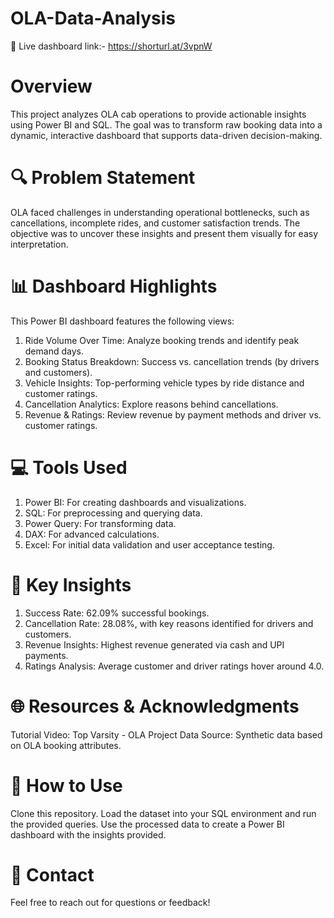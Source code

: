 # OLA-Data-Analysis

🌟 Live dashboard link:- https://shorturl.at/3vpnW

# Overview
This project analyzes OLA cab operations to provide actionable insights using Power BI and SQL. The goal was to transform raw booking data into a dynamic, interactive dashboard that supports data-driven decision-making.

# 🔍 Problem Statement
OLA faced challenges in understanding operational bottlenecks, such as cancellations, incomplete rides, and customer satisfaction trends. The objective was to uncover these insights and present them visually for easy interpretation.

# 📊 Dashboard Highlights
This Power BI dashboard features the following views:
1. Ride Volume Over Time: Analyze booking trends and identify peak demand days.
2. Booking Status Breakdown: Success vs. cancellation trends (by drivers and customers).
3. Vehicle Insights: Top-performing vehicle types by ride distance and customer ratings.
4. Cancellation Analytics: Explore reasons behind cancellations.
5. Revenue & Ratings: Review revenue by payment methods and driver vs. customer ratings.


# 💻 Tools Used
1. Power BI: For creating dashboards and visualizations.
2. SQL: For preprocessing and querying data.
3. Power Query: For transforming data.
4. DAX: For advanced calculations.
5. Excel: For initial data validation and user acceptance testing.

# 🚀 Key Insights
1. Success Rate: 62.09% successful bookings.
2. Cancellation Rate: 28.08%, with key reasons identified for drivers and customers.
3. Revenue Insights: Highest revenue generated via cash and UPI payments.
4. Ratings Analysis: Average customer and driver ratings hover around 4.0.
   
# 🌐 Resources & Acknowledgments
Tutorial Video: Top Varsity - OLA Project
Data Source: Synthetic data based on OLA booking attributes.

# 📝 How to Use
Clone this repository.
Load the dataset into your SQL environment and run the provided queries.
Use the processed data to create a Power BI dashboard with the insights provided.

# 📌 Contact
Feel free to reach out for questions or feedback!

